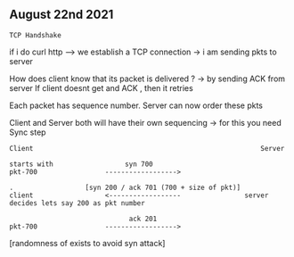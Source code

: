 ## August 22nd 2021

    TCP Handshake

if i do curl http --> we establish a TCP connection
-> i am sending pkts to server

How does client know that its packet is delivered ?
-> by sending ACK from server
If client doesnt get and ACK , then it retries 

Each packet has sequence number.
Server can now order these pkts

Client and Server both will have their own sequencing
-> for this you need Sync step

    Client                                                         Server
    
    starts with                  syn 700      
    pkt-700                 ------------------>
    
    .                  [syn 200 / ack 701 (700 + size of pkt)]
    client                  <------------------                server decides lets say 200 as pkt number
                                      
                                  ack 201 
    pkt-700                 ------------------>                 


[randomness of exists to avoid syn attack]









